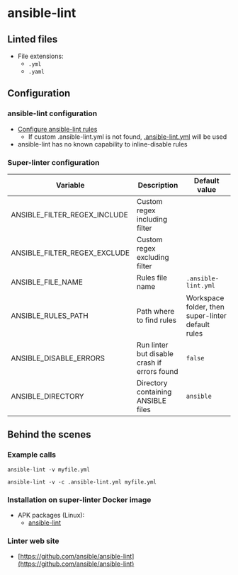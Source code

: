 <!-- markdownlint-disable MD033 MD041 -->
<!-- Generated by .automation/build.py, please do not update manually -->
# ansible-lint

## Linted files

- File extensions:
  - `.yml`
  - `.yaml`

## Configuration

### ansible-lint configuration

- [Configure ansible-lint rules](https://github.com/ansible/ansible-lint#configuration-file)
  - If custom .ansible-lint.yml is not found, [.ansible-lint.yml](https://github.com/nvuillam/super-linter/tree/POC_RefactorInPython/TEMPLATES/.ansible-lint.yml) will be used
- ansible-lint has no known capability to inline-disable rules

### Super-linter configuration

| Variable | Description | Default value |
| ----------------- | -------------- | -------------- |
| ANSIBLE_FILTER_REGEX_INCLUDE | Custom regex including filter |  |
| ANSIBLE_FILTER_REGEX_EXCLUDE | Custom regex excluding filter |  |
| ANSIBLE_FILE_NAME | Rules file name | `.ansible-lint.yml` |
| ANSIBLE_RULES_PATH | Path where to find rules | Workspace folder, then super-linter default rules |
| ANSIBLE_DISABLE_ERRORS | Run linter but disable crash if errors found | `false` |
| ANSIBLE_DIRECTORY | Directory containing ANSIBLE files | `ansible` |

## Behind the scenes

### Example calls

```shell
ansible-lint -v myfile.yml
```

```shell
ansible-lint -v -c .ansible-lint.yml myfile.yml
```


### Installation on super-linter Docker image

- APK packages (Linux):
  - [ansible-lint](https://pkgs.alpinelinux.org/packages?branch=edge&name=ansible-lint)

### Linter web site
- [https://github.com/ansible/ansible-lint](https://github.com/ansible/ansible-lint)

